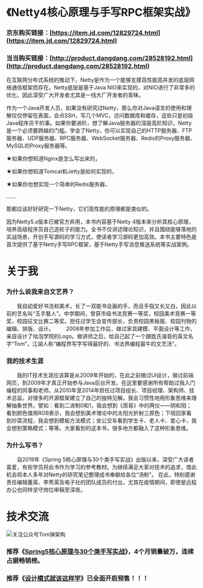 # 《Netty4核心原理与手写RPC框架实战》

### 京东购买链接：[https://item.jd.com/12829724.html](https://item.jd.com/12829724.html)
### 当当购买链接：[http://product.dangdang.com/28528192.html](http://product.dangdang.com/28528192.html)

在互联网分布式系统的推动下，Netty是作为一个能够支撑高性能高并发的底层网络通信框架而存在。Netty底层是基于Java NIO来实现的，对NIO进行了非常多的优化，因此深受广大开发者尤其是一线大厂开发者的青睐。

作为一个Java开发人员，如果没有研究过Netty，那么你对Java语言的使用和理解仅仅停留在表面，会点SSH，写几个MVC，访问数据库和缓存，这些只是初级Java程序员干的事。如果你要进阶，想了解Java服务器的深层高阶知识，Netty是一个必须要跨越的门槛。学会了Netty，你可以实现自己的HTTP服务器、FTP服务器、UDP服务器、RPC服务器、WebSocket服务器、Redis的Proxy服务器、MySQL的Proxy服务器等。

★如果你想知道Nginx是怎么写出来的，

★如果你想知道Tomcat和Jetty是如何实现的，

★如果你也想实现一个简单的Redis服务器，

......

那都应该好好研究一下Netty，它们高性能的原理都是类似的。

因为Netty5.x版本已被官方弃用，本书内容基于Netty 4版本来分析其核心原理，培养高级程序员自己造轮子的能力。全书不仅讲述理论知识，并且围绕能够落地的实战场景，开创手写源码的学习方式，使读者学习源码更加高效。本书主要特色是首次提供了基于Netty手写RPC框架，基于Netty手写消息推送系统等实战案例。

# 关于我

### 为什么说我来自文艺界？
　　我自幼爱好书法和美术，长了一双能书会画的手，而且手指又长又白，因此以前的艺名叫“玉手藝人”。中学期间，曾获市级书法竞赛一等奖，校园美术竞赛一等奖，校园征文比赛二等奖。担任过学生会宣传部长，负责校园黑板报、校园刊物的编辑、排版、设计。
　　2008年参加工作后，做过家具建模、平面设计等工作，亲自设计了咕泡学院的Logo。做讲师之后，给自己起了一个跟姓氏谐音的英文名字“Tom”，江湖人称“编程界写字写得最好的、书法界编程最牛的文艺汤”。
### 我的技术生涯
　　我的IT技术生涯应该算是从2009年开始的，在此之前做过UI设计，做过前端网页，到2009年才真正开始参与Java后台开发。在这里要感谢所有帮助过我入门编程的同事和老师。从2010年至2014年担任过项目组长、项目经理、架构师、技术总监，对很多的开源框架建立了自己的独特见解。我会习惯性地用形象思维来理解抽象世界。譬如：看到二进制0和1，我会想到《周易》中的两仪——阴和阳；看到颜色值用RGB表示，我会想到美术理论中的太阳光折射三原色；下班回家看到炒菜流程，我会想到模板方法模式；坐公交车看到学生卡、老人卡、爱心卡，我会想到策略模式；等等。大家看到的这本书，很多地方都融入了这种形象思维。
### 为什么写书？
　　自2019年《Spring 5核心原理与30个类手写实战》出版以来，深受广大读者喜爱，有些学员将此书作为学习的参考教材。为继续满足大家对技术的追求，借此机会将本人多年对Netty的研究笔记整理成书奉献给各位“汤粉”。
    在此，特别感谢责任编辑董英、李秀英及电子社的团队成员的付出，尤其在疫情期间，即使是远程办公也同样坚守岗位审稿至深夜。
# 技术交流
![关注公众号Tom弹架构](https://user-images.githubusercontent.com/54272541/139790847-bbcccc8c-cd5e-4bdc-9b1b-bc923a9d4d99.png)

### 推荐《[Spring5核心原理与30个类手写实战](https://github.com/gupaoedu-tom/spring5-samples)》，4个月销量破万，连续占据畅销榜。
### 推荐《[设计模式就该这样学](https://github.com/gupaoedu-tom/design-samples)》已全面开启预售！！！
